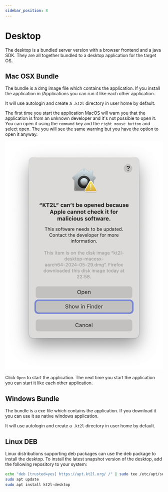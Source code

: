 ```yaml
---
sidebar_position: 8
---
```


# Desktop

The desktop is a bundled server version with a browser frontend and a java SDK.
They are all together bundled to a desktop application for the target OS.

## Mac OSX Bundle

The bundle is a dmg image file which contains the application. If you install
the application in /Applications you can run it like each other application.

It will use autologin and create a `.kt2l` directory in user home by default.

The first time you start the application MacOS will warn you that the application
is from an unknown developer and it's not possible to open it. You can open it
using the `command` key and the `right mouse button` and select open. The you
will see the same warning but you have the option to open it anyway.

![MacOSX Warning](macosx-warn-01.png)

Click `Open` to start the application. The next time you start the application you
can start it like each other application.

## Windows Bundle

The bundle is a exe file which contains the application. If you download it
you can use it as native windows application.

It will use autologin and create a `.kt2l` directory in user home by default.

## Linux DEB

Linux distributions supporting deb packages can use the deb package to install the desktop.
To install the latest snapshot version of the desktop, add the following repository to your system:

```bash
echo "deb [trusted=yes] https://apt.kt2l.org/ /" | sudo tee /etc/apt/sources.list.d/kt2l.list
sudo apt update
sudo apt install kt2l-desktop
```
